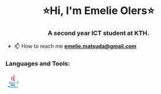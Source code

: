 <h1 align="center">⭐Hi, I'm Emelie Olers⭐</h1>
<h3 align="center">A second year ICT student at KTH.</h3>

- 📫 How to reach me **emelie.matsuda@gmail.com**

<h3 align="left">Languages and Tools:</h3>
<p align="left"> <a href="https://www.java.com" target="_blank" rel="noreferrer"> <img src="https://raw.githubusercontent.com/devicons/devicon/master/icons/java/java-original.svg" alt="java" width="40" height="40"/> </a> </p>
